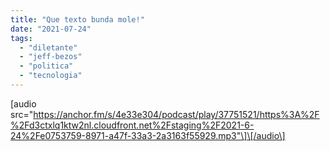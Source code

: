 ```yaml
---
title: "Que texto bunda mole!"
date: "2021-07-24"
tags: 
  - "diletante"
  - "jeff-bezos"
  - "politica"
  - "tecnologia"
---
```


\[audio src="https://anchor.fm/s/4e33e304/podcast/play/37751521/https%3A%2F%2Fd3ctxlq1ktw2nl.cloudfront.net%2Fstaging%2F2021-6-24%2Fe0753759-8971-a47f-33a3-2a3163f55929.mp3"\]\[/audio\]
